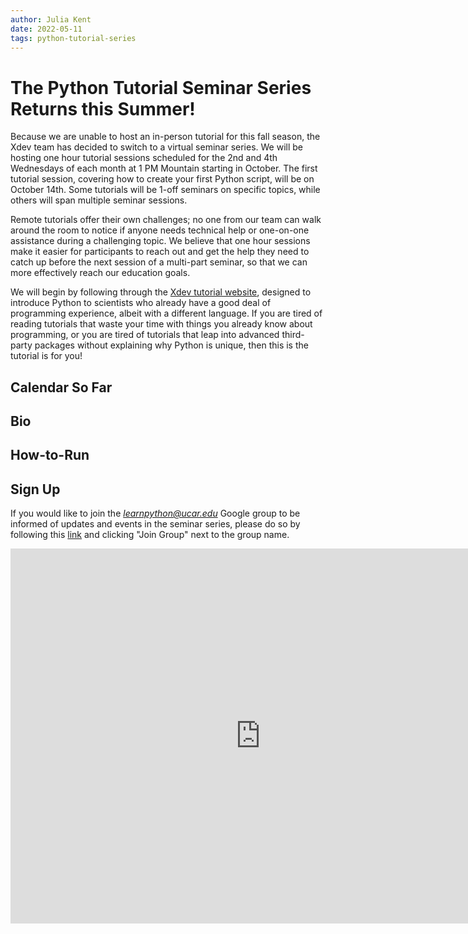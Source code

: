 ```yaml
---
author: Julia Kent
date: 2022-05-11
tags: python-tutorial-series
---
```


# The Python Tutorial Seminar Series Returns this Summer!

Because we are unable to host an in-person tutorial for this fall season, the Xdev team has decided to switch to a virtual seminar series. We will be hosting one hour tutorial sessions scheduled for the 2nd and 4th Wednesdays of each month at 1 PM Mountain starting in October. The first tutorial session, covering how to create your first Python script, will be on October 14th. Some tutorials will be 1-off seminars on specific topics, while others will span multiple seminar sessions.

Remote tutorials offer their own challenges; no one from our team can walk around the room to notice if anyone needs technical help or one-on-one assistance during a challenging topic. We believe that one hour sessions make it easier for participants to reach out and get the help they need to catch up before the next session of a multi-part seminar, so that we can more effectively reach our education goals.

We will begin by following through the [Xdev tutorial website](https://ncar.github.io/python-tutorial/), designed to introduce Python to scientists who already have a good deal of programming experience, albeit with a different language. If you are tired of reading tutorials that waste your time with things you already know about programming, or you are tired of tutorials that leap into advanced third-party packages without explaining why Python is unique, then this is the tutorial is for you!

## Calendar So Far

## Bio

## How-to-Run

## Sign Up

If you would like to join the *learnpython@ucar.edu* Google group to be informed of updates and events in the seminar series, please do so by following this [link](https://groups.google.com/a/ucar.edu/g/learnpython/about) and clicking "Join Group" next to the group name.

<iframe src="https://calendar.google.com/calendar/embed?src=c_krmtmqm6kb5u7ke6t5on9l0rus%40group.calendar.google.com" style="border: 0" width="800" height="600" frameborder="0" scrolling="no"></iframe>
